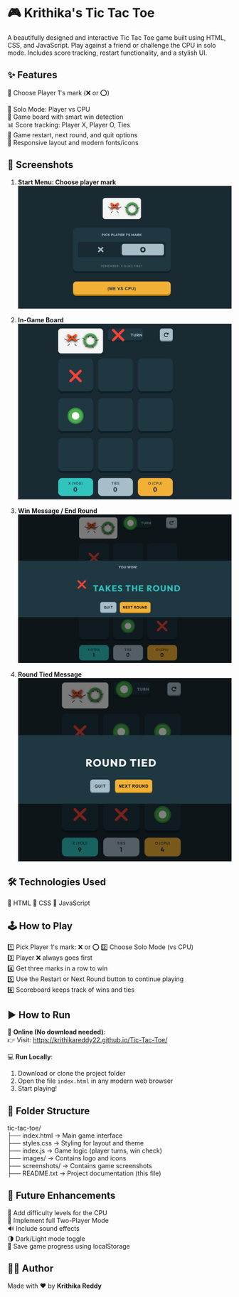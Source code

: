 🎮 Krithika's Tic Tac Toe
=========================

A beautifully designed and interactive Tic Tac Toe game built using HTML, CSS, and JavaScript. Play against a friend or challenge the CPU in solo mode. Includes score tracking, restart functionality, and a stylish UI.

✨ Features
-----------

🎯 Choose Player 1's mark (❌ or ⭕)

🧠 Solo Mode: Player vs CPU  
🎯 Game board with smart win detection  
📊 Score tracking: Player X, Player O, Ties  
🔁 Game restart, next round, and quit options  
📱 Responsive layout and modern fonts/icons

## 📸 Screenshots

1. **Start Menu: Choose player mark**  
   ![Start Menu](Screenshots/start-screen.png)

2. **In-Game Board**  
   ![Game Board](Screenshots/game-board.png)

3. **Win Message / End Round**  
   ![Win Message](Screenshots/game-win.png)

4. **Round Tied Message**  
   ![Tied Message](Screenshots/gmae-tied.png)

🛠️ Technologies Used
---------------------

🔹 HTML
🔹 CSS
🔹 JavaScript

🕹️ How to Play
---------------

1️⃣ Pick Player 1's mark: ❌ or ⭕
2️⃣ Choose Solo Mode (vs CPU)  
3️⃣ Player ❌ always goes first  
4️⃣ Get three marks in a row to win  
5️⃣ Use the Restart or Next Round button to continue playing  
6️⃣ Scoreboard keeps track of wins and ties

▶️ How to Run
--------------

🔗 **Online (No download needed)**:  
👉 Visit: https://krithikareddy22.github.io/Tic-Tac-Toe/

💻 **Run Locally**:  
1. Download or clone the project folder  
2. Open the file `index.html` in any modern web browser  
3. Start playing!

📁 Folder Structure
-------------------

tic-tac-toe/  
├── index.html           → Main game interface  
├── styles.css           → Styling for layout and theme  
├── index.js             → Game logic (player turns, win check)  
├── images/              → Contains logo and icons  
├── screenshots/         → Contains game screenshots  
├── README.txt           → Project documentation (this file)  

🚀 Future Enhancements
-----------------------

🧩 Add difficulty levels for the CPU  
👥 Implement full Two-Player Mode  
🔊 Include sound effects  
🌗 Dark/Light mode toggle  
💾 Save game progress using localStorage

👩‍💻 Author
------------

Made with ❤️ by **Krithika Reddy**
